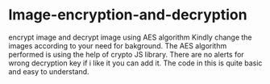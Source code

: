 # Image-encryption-and-decryption
encrypt image and decrypt image using AES algorithm
Kindly change the images according to your need for bakground.
The AES algorithm performed is using the help of crypto JS library.
There are no alerts for wrong decryption key if i like it you can add it.
The code in this is quite basic and easy to understand.
